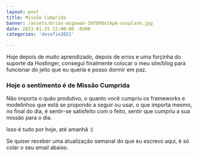 ```yaml
---
layout: post
title: Missão Cumprida
banner: /assets/brian-mcgowan-I0fDR8xtApA-unsplash.jpg
date: 2021-01-25 12:00:00 -0300
categories: 'desafio2021'

---
```

Hoje depois de muito aprendizado, depois de erros e uma forçinha do suporte da Hostinger, consegui finalmente colocar o meu site/blog para funcionar do jeito que eu queria e posso dormir em paz.

### Hoje o sentimento é de Missão Cumprida

Não importa o quão produtivo, o quanto você cumpriu os frameworks e modelinhos que está se propondo a seguir ou usar, o que importa mesmo, no final do dia, é sentir-se satisfeito com o feito, sentir que cumpriu a sua missão para o dia.


Isso é tudo por hoje, até amanhã :)

Se quiser receber uma atualização semanal do que eu escrevo aqui, é só colar o seu email abaixo.
